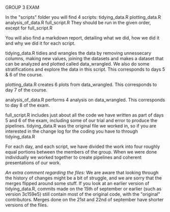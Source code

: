 GROUP 3 EXAM


In the "scripts" folder you will find 4 scripts:
tidying_data.R
plotting_data.R
analysis_of_data.R
full_script.R
They should be run in the given order, except for full_script.R

You will also find a markdown report, detailing what we did, how we did it and why we did it for each script.

tidying_data.R tidies and wrangles the data by removing unnessecary columns, making new values, joining the datasets and makes a dataset that can be analyzed and plotted called data_wrangled. We also do some stratifications and explore the data in this script. This corresponds to days 5 & 6 of the course.

plotting_data.R creates 6 plots from data_wrangled. This corresponds to day 7 of the course.

analysis_of_data.R performs 4 analysis on data_wrangled. This corresponds to day 8 of the exam.

full_script.R includes just about all the code we have written as part of days 5 and 6 of the exam, including some of our trial and error to produce the pipelines. tidying_data.R was the original file we worked in, so if you are interested in the change log for the coding you have to through tidying_data.R


For each day, and each script, we have divided the work into four roughly equal portions between the members of the group. When we were done individually we worked together to create pipelines and coherent presentations of our work.

*An extra comment regarding the files:*
We are aware that looking through the history of changes might be a bit of struggle, and we are sorry that the merges flipped around some stuff. If you look at an earlier version of tidying_data.R, commits made on the 15th of september or earlier (such as version 3c159e5) still contain most of the original code, with the "original" contributors. Merges done on the 21st and 22nd of september have shorter versions of the files.
